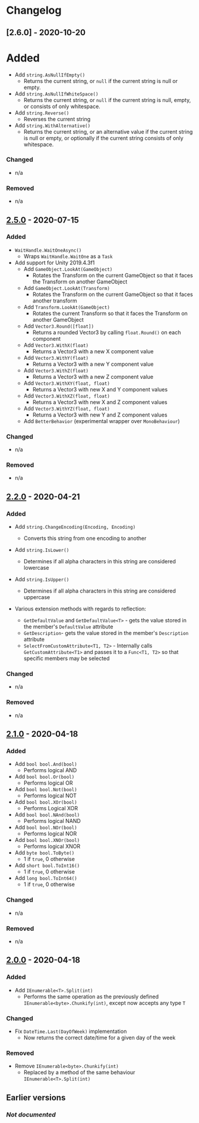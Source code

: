 # Changelog

## [2.6.0] - 2020-10-20
# Added
- Add `string.AsNullIfEmpty()`
  - Returns the current string, or `null` if the current string is null or empty.
- Add `string.AsNullIfWhiteSpace()`
  - Returns the current string, or `null` if the current string is null, empty, or consists of only whitespace.
- Add `string.Reverse()`
  - Reverses the current string
- Add `string.WithAlternative()`
  - Returns the current string, or an alternative value if the current string is null or empty, or optionally if the current string consists of only whitespace.

### Changed
- n/a

### Removed
- n/a

## [2.5.0] - 2020-07-15
### Added
- `WaitHandle.WaitOneAsync()`
  - Wraps `WaitHandle.WaitOne` as a `Task`
- Add support for Unity 2019.4.3f1
  - Add `GameObject.LookAt(GameObject)`
    - Rotates the Transform on the current GameObject so that it faces the Transform on another GameObject
  - Add `GameObject.LookAt(Transform)`
    - Rotates the Transform on the current GameObject so that it faces another transform
  - Add `Transform.LookAt(GameObject)`
    - Rotates the current Transform so that it faces the Transform on another GameObject
  - Add `Vector3.Round([float])`
    - Returns a rounded Vector3 by calling `float.Round()` on each component 
  - Add `Vector3.WithX(float)`
    - Returns a Vector3 with a new X component value
  - Add `Vector3.WithY(float)`
    - Returns a Vector3 with a new Y component value
  - Add `Vector3.WithZ(float)`
    - Returns a Vector3 with a new Z component value
  - Add `Vector3.WithXY(float, float)`
    - Returns a Vector3 with new X and Y component values
  - Add `Vector3.WithXZ(float, float)`
    - Returns a Vector3 with new X and Z component values
  - Add `Vector3.WithYZ(float, float)`
    - Returns a Vector3 with new Y and Z component values
  - Add `BetterBehavior` (experimental wrapper over `MonoBehaviour`)

### Changed
- n/a

### Removed
- n/a

## [2.2.0] - 2020-04-21
### Added
- Add `string.ChangeEncoding(Encoding, Encoding)`
    - Converts this string from one encoding to another
- Add `string.IsLower()`
    - Determines if all alpha characters in this string are considered lowercase
- Add `string.IsUpper()`
    - Determines if all alpha characters in this string are considered uppercase

- Various extension methods with regards to reflection:
    - `GetDefaultValue` and `GetDefaultValue<T>` - gets the value stored in the member's `DefaultValue` attribute
    - `GetDescription`- gets the value stored in the member's `Description` attribute
    - `SelectFromCustomAttribute<T1, T2>` - Internally calls `GetCustomAttribute<T1>` and passes it to a `Func<T1, T2>` so that specific members may be selected

### Changed
- n/a

### Removed
- n/a

## [2.1.0] - 2020-04-18
### Added
- Add `bool bool.And(bool)`
    - Performs logical AND
- Add `bool bool.Or(bool)` 
    - Performs logical OR
- Add `bool bool.Not(bool)`
    - Performs logical NOT
- Add `bool bool.XOr(bool)`
    - Performs Logical XOR
- Add `bool bool.NAnd(bool)`
    - Performs logical NAND
- Add `bool bool.NOr(bool)`
    - Performs logical NOR
- Add `bool bool.XNOr(bool)`
    - Performs logical XNOR
- Add `byte bool.ToByte()`
    - 1 if `true`, 0 otherwise
- Add `short bool.ToInt16()`
    - 1 if `true`, 0 otherwise
- Add `long bool.ToInt64()`
    - 1 if `true`, 0 otherwise

### Changed
- n/a

### Removed
- n/a

## [2.0.0] - 2020-04-18

### Added
- Add `IEnumerable<T>.Split(int)`
    - Performs the same operation as the previously defined `IEnumerable<byte>.Chunkify(int)`, except now accepts any type `T`

### Changed
- Fix `DateTime.Last(DayOfWeek)` implementation
    - Now returns the correct date/time for a given day of the week

### Removed
- Remove `IEnumerable<byte>.Chunkify(int)`
    - Replaced by a method of the same behaviour `IEnumerable<T>.Split(int)`

## Earlier versions
### ***Not documented***

[Unreleased]: https://github.com/oliverbooth/X10D/tree/HEAD
[2.5.0]: https://github.com/oliverbooth/X10D/releases/tag/2.5.0
[2.2.0]: https://github.com/oliverbooth/X10D/releases/tag/2.2.0
[2.1.0]: https://github.com/oliverbooth/X10D/releases/tag/2.1.0
[2.0.0]: https://github.com/oliverbooth/X10D/releases/tag/2.0.0